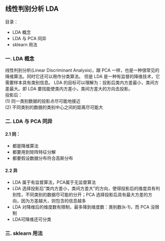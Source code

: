 ## 线性判别分析 LDA

目录：  
- LDA 概念
- LDA 与 PCA 同异
- sklearn 用法

### 一. LDA 概念
线性判别分析(Linear Discriminant Analysis)，跟 PCA 一样，也是一种很常见的降维算法。同时它还可以用作分类算法。
但是 LDA 是一种有监督的降维技术，它需要样本具有类别信息。
LDA 的目标可以理解为：投影后类内方差最小，类间方差最大。即 LDA 要找能使类内方差小，类间方差大的方向去投影。  
投影后：  
(1) 同一类别数据的投影点尽可能地接近  
(2) 不同类别的数据的类别中心之间的距离尽可能大

### 二. LDA 与 PCA 同异
#### 2.1 同：　　　　
- 都是降维算法　  　　　
- 都要用到矩阵特征分解　  　　　
- 都要假设数据分布符合高斯分布　  　　
　
#### 2.2 异  
- LDA 属于有监督算法，PCA属于无监督算法　　　
- LDA 选择投影后“类内方差小，类间方差大”的方向，使得投影后的维度具有判别性，不同类别的数据尽可能的分开；PCA 选择投影后具有最大方差的方向，因为方差越大，则包含的信息越多
- LDA 对降维后的维度数有限制，最多降到维度数：类别数(k-1)，而 PCA 没限制
- LDA可降维还可分类


### 三. sklearn 用法
